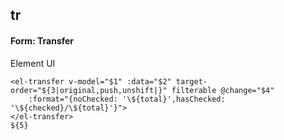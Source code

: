 ## tr
#### Form: Transfer
Element UI <el-transfer>
```
<el-transfer v-model="$1" :data="$2" target-order="${3|original,push,unshift|}" filterable @change="$4"
	:format="{noChecked: '\${total}',hasChecked: '\${checked}/\${total}'}">
</el-transfer>
${5}
```
